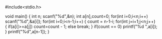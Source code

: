 #include<stdio.h>

void main()
{
int n;
scanf("%d",&n);
int a[n],count=0;
for(int i=0;i<n;i++)
scanf("%d",&a[i]);
for(int i=0;i<n-1;i++)
{
count = n-1-i;
for(int j=i+1;j<n;j++)
{
if(a[i]>=a[j]) count=count - 1;
else break;
}
if(count == 0)
printf("%d ",a[i]);
}
printf("%d",a[n-1]);
}
